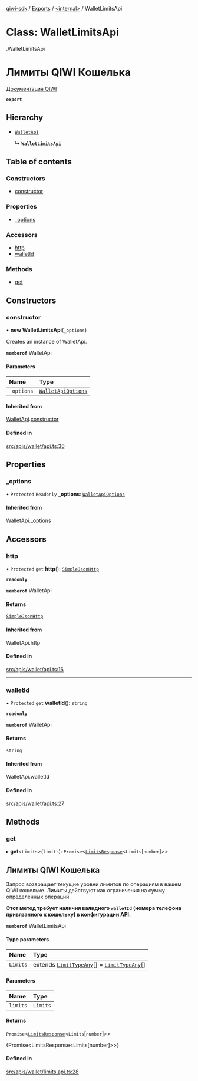 [qiwi-sdk](../README.md) / [Exports](../modules.md) / [<internal\>](../modules/internal_.md) / WalletLimitsApi

# Class: WalletLimitsApi

[<internal>](../modules/internal_.md).WalletLimitsApi

# Лимиты QIWI Кошелька
[Документация QIWI](https://developer.qiwi.com/ru/qiwi-wallet-personal/#limits)

**`export`**

## Hierarchy

- [`WalletApi`](internal_.WalletApi.md)

  ↳ **`WalletLimitsApi`**

## Table of contents

### Constructors

- [constructor](internal_.WalletLimitsApi.md#constructor)

### Properties

- [\_options](internal_.WalletLimitsApi.md#_options)

### Accessors

- [http](internal_.WalletLimitsApi.md#http)
- [walletId](internal_.WalletLimitsApi.md#walletid)

### Methods

- [get](internal_.WalletLimitsApi.md#get)

## Constructors

### constructor

• **new WalletLimitsApi**(`_options`)

Creates an instance of WalletApi.

**`memberof`** WalletApi

#### Parameters

| Name | Type |
| :------ | :------ |
| `_options` | [`WalletApiOptions`](../interfaces/QIWI.WalletApiOptions.md) |

#### Inherited from

[WalletApi](internal_.WalletApi.md).[constructor](internal_.WalletApi.md#constructor)

#### Defined in

[src/apis/wallet/api.ts:36](https://github.com/AlexXanderGrib/node-qiwi-sdk/blob/d0770ca/src/apis/wallet/api.ts#L36)

## Properties

### \_options

• `Protected` `Readonly` **\_options**: [`WalletApiOptions`](../interfaces/QIWI.WalletApiOptions.md)

#### Inherited from

[WalletApi](internal_.WalletApi.md).[_options](internal_.WalletApi.md#_options)

## Accessors

### http

• `Protected` `get` **http**(): [`SimpleJsonHttp`](internal_.SimpleJsonHttp.md)

**`readonly`**

**`memberof`** WalletApi

#### Returns

[`SimpleJsonHttp`](internal_.SimpleJsonHttp.md)

#### Inherited from

WalletApi.http

#### Defined in

[src/apis/wallet/api.ts:16](https://github.com/AlexXanderGrib/node-qiwi-sdk/blob/d0770ca/src/apis/wallet/api.ts#L16)

___

### walletId

• `Protected` `get` **walletId**(): `string`

**`readonly`**

**`memberof`** WalletApi

#### Returns

`string`

#### Inherited from

WalletApi.walletId

#### Defined in

[src/apis/wallet/api.ts:27](https://github.com/AlexXanderGrib/node-qiwi-sdk/blob/d0770ca/src/apis/wallet/api.ts#L27)

## Methods

### get

▸ **get**<`Limits`\>(`limits`): `Promise`<[`LimitsResponse`](../modules/QIWI.md#limitsresponse)<`Limits`[`number`]\>\>

## Лимиты QIWI Кошелька

Запрос возвращает текущие уровни лимитов по операциям в
вашем QIWI кошельке. Лимиты действуют как ограничения на
сумму определенных операций.

**Этот метод требует наличия валидного `walletId` (номера телефона привязанного к кошельку) в конфигурации API.**

**`memberof`** WalletLimitsApi

#### Type parameters

| Name | Type |
| :------ | :------ |
| `Limits` | extends [`LimitTypeAny`](../modules/QIWI.md#limittypeany)[] = [`LimitTypeAny`](../modules/QIWI.md#limittypeany)[] |

#### Parameters

| Name | Type |
| :------ | :------ |
| `limits` | `Limits` |

#### Returns

`Promise`<[`LimitsResponse`](../modules/QIWI.md#limitsresponse)<`Limits`[`number`]\>\>

{Promise<LimitsResponse<Limits[number]>>}

#### Defined in

[src/apis/wallet/limits.api.ts:28](https://github.com/AlexXanderGrib/node-qiwi-sdk/blob/d0770ca/src/apis/wallet/limits.api.ts#L28)
